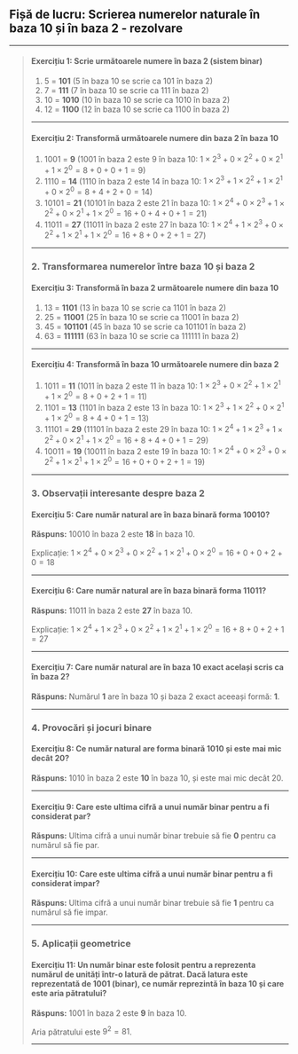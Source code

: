 ## **Fișă de lucru: Scrierea numerelor naturale în baza 10 și în baza 2** - rezolvare

------

> #### **Exercițiu 1: Scrie următoarele numere în baza 2 (sistem binar)**
>
> 1. 5 = **101**
>     (5 în baza 10 se scrie ca 101 în baza 2)
> 2. 7 = **111**
>     (7 în baza 10 se scrie ca 111 în baza 2)
> 3. 10 = **1010**
>     (10 în baza 10 se scrie ca 1010 în baza 2)
> 4. 12 = **1100**
>     (12 în baza 10 se scrie ca 1100 în baza 2)
>
> ------
>
> #### **Exercițiu 2: Transformă următoarele numere din baza 2 în baza 10**
>
> 1. 1001 = **9**
>     (1001 în baza 2 este 9 în baza 10: $1 \times 2^3 + 0 \times 2^2 + 0 \times 2^1 + 1 \times 2^0 = 8 + 0 + 0 + 1 = 9$)
> 2. 1110 = **14**
>     (1110 în baza 2 este 14 în baza 10: $1 \times 2^3 + 1 \times 2^2 + 1 \times 2^1 + 0 \times 2^0 = 8 + 4 + 2 + 0 = 14$)
> 3. 10101 = **21**
>     (10101 în baza 2 este 21 în baza 10: $1 \times 2^4 + 0 \times 2^3 + 1 \times 2^2 + 0 \times 2^1 + 1 \times 2^0 = 16 + 0 + 4 + 0 + 1 = 21$)
> 4. 11011 = **27**
>     (11011 în baza 2 este 27 în baza 10: $1 \times 2^4 + 1 \times 2^3 + 0 \times 2^2 + 1 \times 2^1 + 1 \times 2^0 = 16 + 8 + 0 + 2 + 1 = 27$)
>
> ------
>
> ### **2. Transformarea numerelor între baza 10 și baza 2**
>
> #### **Exercițiu 3: Transformă în baza 2 următoarele numere din baza 10**
>
> 1. 13 = **1101**
>     (13 în baza 10 se scrie ca 1101 în baza 2)
> 2. 25 = **11001**
>     (25 în baza 10 se scrie ca 11001 în baza 2)
> 3. 45 = **101101**
>     (45 în baza 10 se scrie ca 101101 în baza 2)
> 4. 63 = **111111**
>     (63 în baza 10 se scrie ca 111111 în baza 2)
>
> ------
>
> #### **Exercițiu 4: Transformă în baza 10 următoarele numere din baza 2**
>
> 1. 1011 = **11**
>     (1011 în baza 2 este 11 în baza 10: $1 \times 2^3 + 0 \times 2^2 + 1 \times 2^1 + 1 \times 2^0 = 8 + 0 + 2 + 1 = 11$)
> 2. 1101 = **13**
>     (1101 în baza 2 este 13 în baza 10: $1 \times 2^3 + 1 \times 2^2 + 0 \times 2^1 + 1 \times 2^0 = 8 + 4 + 0 + 1 = 13$)
> 3. 11101 = **29**
>     (11101 în baza 2 este 29 în baza 10: $1 \times 2^4 + 1 \times 2^3 + 1 \times 2^2 + 0 \times 2^1 + 1 \times 2^0 = 16 + 8 + 4 + 0 + 1 = 29$)
> 4. 10011 = **19**
>     (10011 în baza 2 este 19 în baza 10: $1 \times 2^4 + 0 \times 2^3 + 0 \times 2^2 + 1 \times 2^1 + 1 \times 2^0 = 16 + 0 + 0 + 2 + 1 = 19$)
>
> ------
>
> ### **3. Observații interesante despre baza 2**
>
> #### **Exercițiu 5: Care număr natural are în baza binară forma 10010?**
>
> **Răspuns:**
>  10010 în baza 2 este **18** în baza 10.
>
> Explicație: $1 \times 2^4 + 0 \times 2^3 + 0 \times 2^2 + 1 \times 2^1 + 0 \times 2^0 = 16 + 0 + 0 + 2 + 0 = 18$
>
> ------
>
> #### **Exercițiu 6: Care număr natural are în baza binară forma 11011?**
>
> **Răspuns:**
>  11011 în baza 2 este **27** în baza 10.
>
> Explicație: $1 \times 2^4 + 1 \times 2^3 + 0 \times 2^2 + 1 \times 2^1 + 1 \times 2^0 = 16 + 8 + 0 + 2 + 1 = 27$
>
> ------
>
> #### **Exercițiu 7: Care număr natural are în baza 10 exact același scris ca în baza 2?**
>
> **Răspuns:**
>  Numărul **1** are în baza 10 și baza 2 exact aceeași formă: **1**.
>
> ------
>
> ### **4. Provocări și jocuri binare**
>
> #### **Exercițiu 8: Ce număr natural are forma binară 1010 și este mai mic decât 20?**
>
> **Răspuns:**
>  1010 în baza 2 este **10** în baza 10, și este mai mic decât 20.
>
> ------
>
> #### **Exercițiu 9: Care este ultima cifră a unui număr binar pentru a fi considerat par?**
>
> **Răspuns:**
>  Ultima cifră a unui număr binar trebuie să fie **0** pentru ca numărul să fie par.
>
> ------
>
> #### **Exercițiu 10: Care este ultima cifră a unui număr binar pentru a fi considerat impar?**
>
> **Răspuns:**
>  Ultima cifră a unui număr binar trebuie să fie **1** pentru ca numărul să fie impar.
>
> ------
>
> ### **5. Aplicații geometrice**
>
> #### **Exercițiu 11: Un număr binar este folosit pentru a reprezenta numărul de unități într-o latură de pătrat. Dacă latura este reprezentată de 1001 (binar), ce număr reprezintă în baza 10 și care este aria pătratului?**
>
> **Răspuns:**
>  1001 în baza 2 este **9** în baza 10. 
>
> Aria pătratului este $9^2 = 81$.
>
> ------
>
> > 